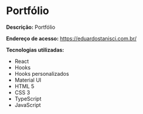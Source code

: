 # Portfólio

<b>Descrição:</b> Portfólio

<b>Endereço de acesso:</b> https://eduardostanisci.com.br/

<b>Tecnologias utilizadas:</b>
<ul>
  <li>React</li>
  <li>Hooks</li>
  <li>Hooks personalizados</li>
  <li>Material UI</li>
  <li>HTML 5 </li>
  <li>CSS 3</li>
  <li>TypeScript</li>
  <li>JavaScript</li>
</ul> 
